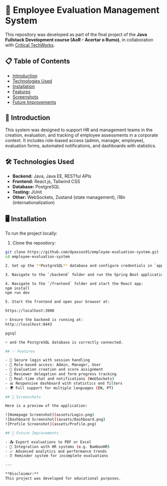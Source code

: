 # 🚀 Employee Evaluation Management System

This repository was developed as part of the final project of the **Java Fullstack Development course (AoR - Acertar o Rumo)**, in collaboration with [Critical TechWorks](https://www.criticaltechworks.com/).

## 📋 Table of Contents

- [Introduction](#introduction)
- [Technologies Used](#technologies-used)
- [Installation](#installation)
- [Features](#features)
- [Screenshots](#screenshots)
- [Future Improvements](#future-improvements)

## 🧠 Introduction

This system was designed to support HR and management teams in the creation, evaluation, and tracking of employee assessments in a corporate context. It includes role-based access (admin, manager, employee), evaluation forms, automated notifications, and dashboards with statistics.

## 🛠️ Technologies Used

- **Backend:** Java, Java EE, RESTful APIs
- **Frontend:** React.js, Tailwind CSS
- **Database:** PostgreSQL
- **Testing:** JUnit
- **Other:** WebSockets, Zustand (state management), i18n (internationalization)

## 🖥️ Installation

To run the project locally:

1. Clone the repository:
```bash
git clone https://github.com/dpassos91/employee-evaluation-system.git
cd employee-evaluation-system

2. Set up the **PostgreSQL** database and configure credentials in `application.properties`.

3. Navigate to the `/backend` folder and run the Spring Boot application.

4. Navigate to the `/frontend` folder and start the React app:
npm install
npm run dev

5. Start the frontend and open your browser at:

https://localhost:3000

> Ensure the backend is running at:
http://localhost:8443

pgsql

> and the PostgreSQL database is correctly connected.

## ✅ Features

- 🔐 Secure login with session handling  
- 👤 Role-based access: Admin, Manager, User  
- 📝 Evaluation creation and score assignment  
- 👥 Reviewer delegation and form progress tracking  
- 💬 Real-time chat and notifications (WebSockets)  
- 📊 Responsive dashboard with statistics and filters  
- 🌍 Full support for multiple languages (EN, PT)  

## 📸 Screenshots

Here is a preview of the application:

![Homepage Screenshot](assets/Login.png)  
![Dashboard Screenshot](assets/Dashboard.png)  
![Profile Screenshot](assets/Profile.png)                      

## 🔭 Future Improvements

- 📤 Export evaluations to PDF or Excel  
- 🔗 Integration with HR systems (e.g. BambooHR)  
- 📈 Advanced analytics and performance trends  
- ⏰ Reminder system for incomplete evaluations  

---

**Disclaimer:**  
This project was developed for educational purposes.
